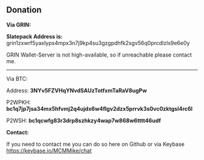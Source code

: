 ## Donation 

**Via GRIN:**

**Slatepack Address is:** grin1zxwrf5yaxlyps4mpx3n7j9kp4su3gzgpdhfk2sgv56q0prcdlzls9e6e0y

GRIN Wallet-Server is not high-available, so if unreachable please contact me.

--------

Via BTC:

Address: **3NYv5FZVHqYNvdSAUzTotfxmTaRaV8ugPw**

P2WPKH: **bc1q7jp7jsa34mx5hfvmj2q4ujdx6w4flgv2dzx5prrvk3s0vc0zktgsl4rc6l**

P2WSH: **bc1qcwfg83r3drp8szhkzy4wap7w868w6tttt46udf**


**Contact:**

If you need to contact me you can do so here on Github or via Keybase https://keybase.io/MCMMike/chat

